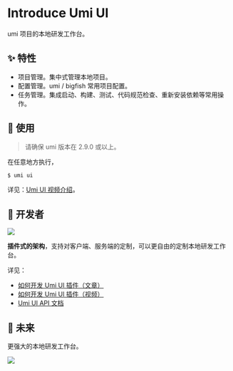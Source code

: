 # Introduce Umi UI

umi 项目的本地研发工作台。

## ✨ 特性

* 项目管理。集中式管理本地项目。
* 配置管理。umi / bigfish 常用项目配置。
* 任务管理。集成启动、构建、测试、代码规范检查、重新安装依赖等常用操作。

## 🔨 使用

> 请确保 umi 版本在 2.9.0 或以上。

在任意地方执行，

```bash
$ umi ui
```

详见：[Umi UI 视频介绍](https://www.bilibili.com/video/av66178967)。

## 👷 开发者

![](https://img.alicdn.com/tfs/TB1g33FeKL2gK0jSZFmXXc7iXXa-2008-1128.png)

**插件式的架构**，支持对客户端、服务端的定制，可以更自由的定制本地研发工作台。

详见：

* [如何开发 Umi UI 插件（文章）](https://umijs.org/guide/develop-umi-ui-plugin.html)
* [如何开发 Umi UI 插件（视频）](https://www.bilibili.com/video/av66357891)
* [Umi UI API 文档](https://umijs.org/plugin/umi-ui.html)

## 🤔 未来

更强大的本地研发工作台。

![](https://img.alicdn.com/tfs/TB1hKMGeND1gK0jSZFKXXcJrVXa-2000-1120.png)
